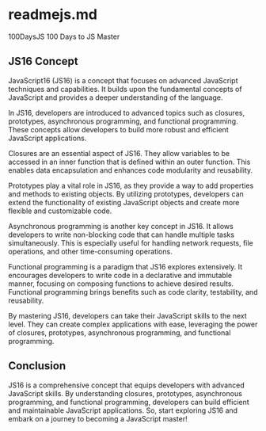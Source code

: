 # readmejs.md

100DaysJS
100 Days to JS Master

## JS16 Concept

JavaScript16 (JS16) is a concept that focuses on advanced JavaScript techniques and capabilities. It builds upon the fundamental concepts of JavaScript and provides a deeper understanding of the language.

In JS16, developers are introduced to advanced topics such as closures, prototypes, asynchronous programming, and functional programming. These concepts allow developers to build more robust and efficient JavaScript applications.

Closures are an essential aspect of JS16. They allow variables to be accessed in an inner function that is defined within an outer function. This enables data encapsulation and enhances code modularity and reusability.

Prototypes play a vital role in JS16, as they provide a way to add properties and methods to existing objects. By utilizing prototypes, developers can extend the functionality of existing JavaScript objects and create more flexible and customizable code.

Asynchronous programming is another key concept in JS16. It allows developers to write non-blocking code that can handle multiple tasks simultaneously. This is especially useful for handling network requests, file operations, and other time-consuming operations.

Functional programming is a paradigm that JS16 explores extensively. It encourages developers to write code in a declarative and immutable manner, focusing on composing functions to achieve desired results. Functional programming brings benefits such as code clarity, testability, and reusability.

By mastering JS16, developers can take their JavaScript skills to the next level. They can create complex applications with ease, leveraging the power of closures, prototypes, asynchronous programming, and functional programming.

## Conclusion

JS16 is a comprehensive concept that equips developers with advanced JavaScript skills. By understanding closures, prototypes, asynchronous programming, and functional programming, developers can build efficient and maintainable JavaScript applications. So, start exploring JS16 and embark on a journey to becoming a JavaScript master!